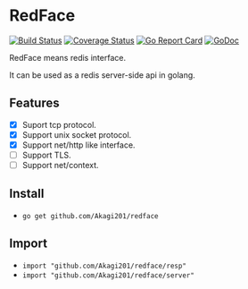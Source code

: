 # RedFace

[![Build Status](https://travis-ci.org/Akagi201/redface.svg)](https://travis-ci.org/Akagi201/redface) [![Coverage Status](https://coveralls.io/repos/github/Akagi201/redface/badge.svg?branch=master)](https://coveralls.io/github/Akagi201/redface?branch=master) [![Go Report Card](https://goreportcard.com/badge/github.com/Akagi201/redface)](https://goreportcard.com/report/github.com/Akagi201/redface) [![GoDoc](https://godoc.org/github.com/Akagi201/redface?status.svg)](https://godoc.org/github.com/Akagi201/redface)

RedFace means redis interface.

It can be used as a redis server-side api in golang.

## Features

- [x] Suport tcp protocol.
- [x] Support unix socket protocol.
- [x] Support net/http like interface.
- [ ] Support TLS.
- [ ] Support net/context.

## Install

* `go get github.com/Akagi201/redface`

## Import

* `import "github.com/Akagi201/redface/resp"`
* `import "github.com/Akagi201/redface/server"`
